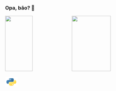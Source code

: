 ### Opa, bão? 👋

<div>
  <img height="180em" width="42%" src="https://github-readme-stats.vercel.app/api?username=oArthuco&show_icons=true&theme=calm">
  <img height="180em" width="50%" src="https://github-readme-stats.vercel.app/api/top-langs/?username=oArthuco&layout=compact&theme=calm">
</div>

<div style="display: inline_block"><br>
  <img align="center" alt="Rafa-Python" height="30" width="40" src="https://raw.githubusercontent.com/devicons/devicon/master/icons/python/python-original.svg">
</div>
